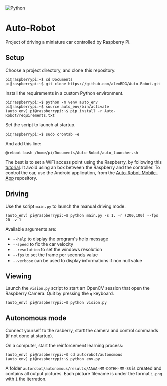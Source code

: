 ![Python](https://img.shields.io/badge/python-3.7-blue.svg)



# Auto-Robot
Project of driving a miniature car controlled by Raspberry Pi.



## Setup

Choose a project directory, and clone this repository.
```console
pi@raspberrypi:~$ cd Documents
pi@raspberrypi:~$ git clone https://github.com/alexBDG/Auto-Robot.git
```

Install the requirements in a custom Python environment.
```console
pi@raspberrypi:~$ python -m venv auto_env
pi@raspberrypi:~$ source auto_env/bin/activate
(auto_env) pi@raspberrypi:~$ pip install -r Auto-Robot/requirements.txt
```

Set the script to launch at startup.
```console
pi@raspberrypi:~$ sudo crontab -e
```
And add this line:
```
@reboot bash /home/pi/Documents/Auto-Robot/auto_launcher.sh
```

The best is to set a WiFi access point using the Raspberry, by following this [tutorial](https://www.tomshardware.com/how-to/raspberry-pi-access-point). It avoid using an box between the Raspberry and the controller.
To control the car, use the Android application, from the [Auto-Robot-Mobile-App](https://github.com/alexBDG/Auto-Robot-Mobile-App) repository.


## Driving
Use the script `main.py` to launch the manual driving mode.
```console
(auto_env) pi@raspberrypi:~$ python main.py -s 1. -r (200,100) --fps 20 -v 1
```

Available arguments are:

- `--help` to display the program's help message
- `--speed` to fix the car velocity
- `--resolution` to set the windows resolution
- `--fps` to set the frame per seconds value
- `--verbose` can be used to display informations if non null value


## Viewing
Launch the `vision.py` script to start an OpenCV session that open the Raspberry Camera. Quit by pressing the `q` keyboard.
```console
(auto_env) pi@raspberrypi:~$ python vision.py
```


## Autonomous mode

Connect yourself to the rasberry, start the camera and control commands (if not done at startup).

On a computer, start the reinforcement learning process:
```console
(auto_env) pi@raspberrypi:~$ cd autorobot/autonomous
(auto_env) pi@raspberrypi:~$ python env.py
```

A folder `autorobot/autonomous/results/AAAA-MM-DDTHH-MM-SS` is created and contains all output pictures.
Each picture filename is under the format `i.png` with `i` the iterration.
